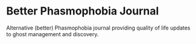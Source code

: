 # Better Phasmophobia Journal
Alternative (better) Phasmophobia journal providing quality of life updates to ghost management and discovery.
